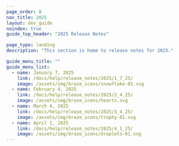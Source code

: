 ```yaml
---
page_order: 0
nav_title: 2025
layout: dev_guide
noindex: true
guide_top_header: "2025 Release Notes"

page_type: landing
description: "This section is home to release notes for 2025."

guide_menu_title: ""
guide_menu_list:
  - name: January 7, 2025
    link: /docs/help/release_notes/2025/1_7_25/
    image: /assets/img/braze_icons/snowflake-01.svg
  - name: February 4, 2025
    link: /docs/help/release_notes/2025/2_4_25/
    image: /assets/img/braze_icons/hearts.svg
  - name: March 4, 2025
    link: /docs/help/release_notes/2025/3_4_25/
    image: /assets/img/braze_icons/trophy-01.svg
  - name: April 1, 2025
    link: /docs/help/release_notes/2025/4_1_25/
    image: /assets/img/braze_icons/droplets-01.svg
---
```


